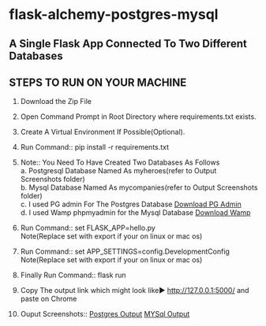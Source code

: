 # flask-alchemy-postgres-mysql
## A Single Flask App Connected To Two Different Databases

## STEPS TO RUN ON YOUR MACHINE

1. Download the Zip File

2. Open Command Prompt in Root Directory where requirements.txt exists.

3. Create A Virtual Environment If Possible(Optional).

4. Run Command:: pip install -r requirements.txt

5. Note:: You Need To Have Created Two Databases As Follows<br>
                a. Postgresql Database Named As myheroes(refer to Output Screenshots folder)<br>
                b. Mysql Database Named As mycompanies(refer to Output Screenshots folder)<br>
                c. I used PG admin For The Postgres Database [Download PG Admin](https://www.pgadmin.org/download/)<br>
                d. I used Wamp phpmyadmin for the Mysql Database [Download Wamp](https://www.wampserver.com/en/)<br>

6. Run Command:: set FLASK_APP=hello.py<br>
    Note(Replace set with export if your on linux or mac os)

7. Run Command:: set APP_SETTINGS=config.DevelopmentConfig         
    Note(Replace set with export if your on linux or mac os)

8. Finally Run Command:: flask run
9. Copy The output link which might look like► http://127.0.0.1:5000/ and paste on Chrome
10. Ouput Screenshots::
    [Postgres Output](https://github.com/johntygomes/flask-alchemy-postgres-mysql/blob/master/Output%20Screenshots/PostgresqlPageRendered.PNG)
    [MYSql Output](https://github.com/johntygomes/flask-alchemy-postgres-mysql/blob/master/Output%20Screenshots/MySqlPageRendered.PNG)






